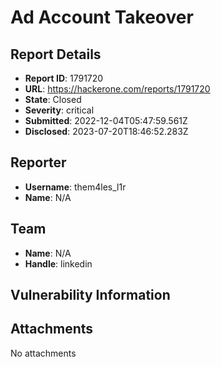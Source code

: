 # Ad Account Takeover

## Report Details
- **Report ID**: 1791720
- **URL**: https://hackerone.com/reports/1791720
- **State**: Closed
- **Severity**: critical
- **Submitted**: 2022-12-04T05:47:59.561Z
- **Disclosed**: 2023-07-20T18:46:52.283Z

## Reporter
- **Username**: them4les_l1r
- **Name**: N/A

## Team
- **Name**: N/A
- **Handle**: linkedin

## Vulnerability Information


## Attachments
No attachments
